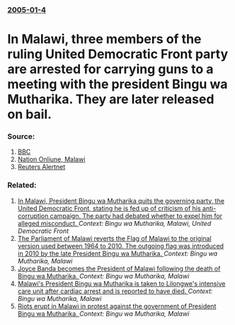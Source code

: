 ### [2005-01-4](/news/2005/01/4/index.md)

#  In Malawi, three members of the ruling United Democratic Front party are arrested for carrying guns to a meeting with the president Bingu wa Mutharika. They are later released on bail. 




### Source:

1. [BBC](http://news.bbc.co.uk/2/hi/africa/4144961.stm)
2. [Nation Onliune, Malawi](http://www.nationmalawi.com/articles.asp?articleID=9702)
3. [Reuters Alertnet](http://www.alertnet.org/thenews/newsdesk/L03149128.htm)

### Related:

1. [ In Malawi, President Bingu wa Mutharika quits the governing party, the United Democratic Front, stating he is fed up of criticism of his anti-corruption campaign. The party had debated whether to expel him for alleged misconduct. ](/news/2005/02/5/in-malawi-president-bingu-wa-mutharika-quits-the-governing-party-the-united-democratic-front-stating-he-is-fed-up-of-criticism-of-his-an.md) _Context: Bingu wa Mutharika, Malawi, United Democratic Front_
2. [The Parliament of Malawi reverts the Flag of Malawi to the original version used between 1964 to 2010. The outgoing flag was introduced in 2010 by the late President Bingu wa Mutharika. ](/news/2012/05/28/the-parliament-of-malawi-reverts-the-flag-of-malawi-to-the-original-version-used-between-1964-to-2010-the-outgoing-flag-was-introduced-in-2.md) _Context: Bingu wa Mutharika, Malawi_
3. [Joyce Banda becomes the President of Malawi following the death of Bingu wa Mutharika. ](/news/2012/04/7/joyce-banda-becomes-the-president-of-malawi-following-the-death-of-bingu-wa-mutharika.md) _Context: Bingu wa Mutharika, Malawi_
4. [Malawi's President Bingu wa Mutharika is taken to Lilongwe's intensive care unit after cardiac arrest and is reported to have died. ](/news/2012/04/5/malawi-s-president-bingu-wa-mutharika-is-taken-to-lilongwe-s-intensive-care-unit-after-cardiac-arrest-and-is-reported-to-have-died.md) _Context: Bingu wa Mutharika, Malawi_
5. [Riots erupt in Malawi in protest against the government of President Bingu wa Mutharika. ](/news/2011/07/20/riots-erupt-in-malawi-in-protest-against-the-government-of-president-bingu-wa-mutharika.md) _Context: Bingu wa Mutharika, Malawi_
